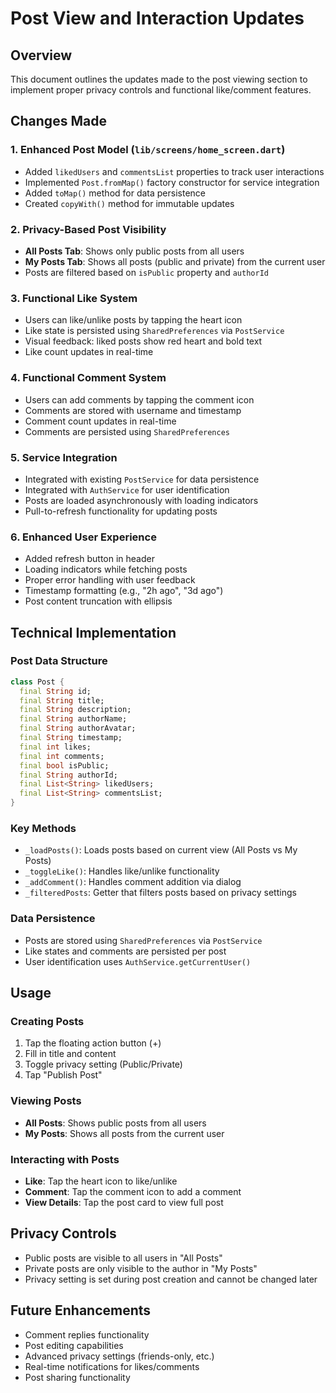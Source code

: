 # Post View and Interaction Updates

## Overview
This document outlines the updates made to the post viewing section to implement proper privacy controls and functional like/comment features.

## Changes Made

### 1. Enhanced Post Model (`lib/screens/home_screen.dart`)
- Added `likedUsers` and `commentsList` properties to track user interactions
- Implemented `Post.fromMap()` factory constructor for service integration
- Added `toMap()` method for data persistence
- Created `copyWith()` method for immutable updates

### 2. Privacy-Based Post Visibility
- **All Posts Tab**: Shows only public posts from all users
- **My Posts Tab**: Shows all posts (public and private) from the current user
- Posts are filtered based on `isPublic` property and `authorId`

### 3. Functional Like System
- Users can like/unlike posts by tapping the heart icon
- Like state is persisted using `SharedPreferences` via `PostService`
- Visual feedback: liked posts show red heart and bold text
- Like count updates in real-time

### 4. Functional Comment System
- Users can add comments by tapping the comment icon
- Comments are stored with username and timestamp
- Comment count updates in real-time
- Comments are persisted using `SharedPreferences`

### 5. Service Integration
- Integrated with existing `PostService` for data persistence
- Integrated with `AuthService` for user identification
- Posts are loaded asynchronously with loading indicators
- Pull-to-refresh functionality for updating posts

### 6. Enhanced User Experience
- Added refresh button in header
- Loading indicators while fetching posts
- Proper error handling with user feedback
- Timestamp formatting (e.g., "2h ago", "3d ago")
- Post content truncation with ellipsis

## Technical Implementation

### Post Data Structure
```dart
class Post {
  final String id;
  final String title;
  final String description;
  final String authorName;
  final String authorAvatar;
  final String timestamp;
  final int likes;
  final int comments;
  final bool isPublic;
  final String authorId;
  final List<String> likedUsers;
  final List<String> commentsList;
}
```

### Key Methods
- `_loadPosts()`: Loads posts based on current view (All Posts vs My Posts)
- `_toggleLike()`: Handles like/unlike functionality
- `_addComment()`: Handles comment addition via dialog
- `_filteredPosts`: Getter that filters posts based on privacy settings

### Data Persistence
- Posts are stored using `SharedPreferences` via `PostService`
- Like states and comments are persisted per post
- User identification uses `AuthService.getCurrentUser()`

## Usage

### Creating Posts
1. Tap the floating action button (+)
2. Fill in title and content
3. Toggle privacy setting (Public/Private)
4. Tap "Publish Post"

### Viewing Posts
- **All Posts**: Shows public posts from all users
- **My Posts**: Shows all posts from the current user

### Interacting with Posts
- **Like**: Tap the heart icon to like/unlike
- **Comment**: Tap the comment icon to add a comment
- **View Details**: Tap the post card to view full post

## Privacy Controls
- Public posts are visible to all users in "All Posts"
- Private posts are only visible to the author in "My Posts"
- Privacy setting is set during post creation and cannot be changed later

## Future Enhancements
- Comment replies functionality
- Post editing capabilities
- Advanced privacy settings (friends-only, etc.)
- Real-time notifications for likes/comments
- Post sharing functionality
